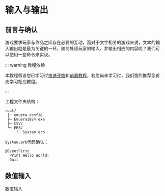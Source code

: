 # 输入与输出

## 前言与确认

游戏要求玩家与作品之间存在必要的互动，而对于文字相关的游戏来说，文本的输入输出就是最为关键的一环。如何处理玩家的输入、并输出相应的内容呢？我们可以使用一些命令来实现。

::: warning 教程依赖

本教程假设您已学习过[快速开始](../Quick_Start)和[前置教程](./)。若您尚未学习过，我们强烈推荐您首先学习相应教程。

:::

工程文件夹结构：

```
root/
 ├─ emuera.config
 ├─ Emuera1824.exe
 ├─ CSV/
 └─ ERB/
     └─ System.erb
```

`System.erb`代码确认：

```basic
@EventFirst
  Print Hello World!
  Quit
```

## 数值输入

数值输入
